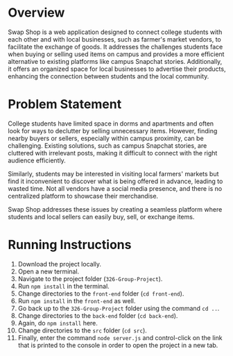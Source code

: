 # Overview

Swap Shop is a web application designed to connect college students with each other and with local businesses, such as farmer's market vendors, to facilitate the exchange of goods. It addresses the challenges students face when buying or selling used items on campus and provides a more efficient alternative to existing platforms like campus Snapchat stories. Additionally, it offers an organized space for local businesses to advertise their products, enhancing the connection between students and the local community.

# Problem Statement

College students have limited space in dorms and apartments and often look for ways to declutter by selling unnecessary items. However, finding nearby buyers or sellers, especially within campus proximity, can be challenging. Existing solutions, such as campus Snapchat stories, are cluttered with irrelevant posts, making it difficult to connect with the right audience efficiently.

Similarly, students may be interested in visiting local farmers' markets but find it inconvenient to discover what is being offered in advance, leading to wasted time. Not all vendors have a social media presence, and there is no centralized platform to showcase their merchandise.

Swap Shop addresses these issues by creating a seamless platform where students and local sellers can easily buy, sell, or exchange items.

# Running Instructions

1. Download the project locally.
2. Open a new terminal.
3. Navigate to the project folder (`326-Group-Project`).
4. Run `npm install` in the terminal.
5. Change directories to the `front-end` folder (`cd front-end`).
6. Run `npm install` in the `front-end` as well.
7. Go back up to the `326-Group-Project` folder using the command `cd ..`.
8. Change directories to the `back-end` folder (`cd back-end`).
9. Again, do `npm install` here.
10. Change directories to the `src` folder (`cd src`).
11. Finally, enter the command `node server.js` and control-click on the link that is printed to the console in order to open the project in a new tab.